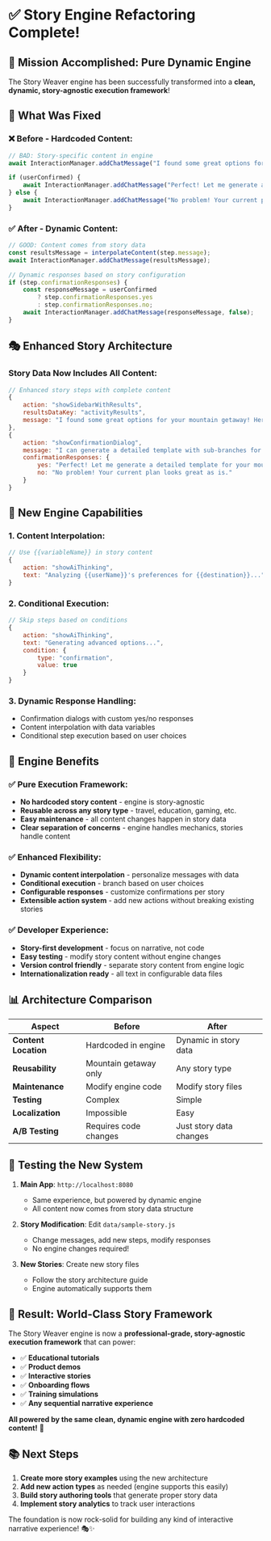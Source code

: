 # ✅ Story Engine Refactoring Complete! 

## 🎯 **Mission Accomplished: Pure Dynamic Engine**

The Story Weaver engine has been successfully transformed into a **clean, dynamic, story-agnostic execution framework**!

## 🔧 **What Was Fixed**

### **❌ Before - Hardcoded Content:**
```javascript
// BAD: Story-specific content in engine
await InteractionManager.addChatMessage("I found some great options for your mountain getaway! Here are the best activities I discovered:");

if (userConfirmed) {
    await InteractionManager.addChatMessage("Perfect! Let me generate a detailed template for your mountain getaway plan.", false);
} else {
    await InteractionManager.addChatMessage("No problem! Your current plan looks great as is.", false);
}
```

### **✅ After - Dynamic Content:**
```javascript
// GOOD: Content comes from story data
const resultsMessage = interpolateContent(step.message);
await InteractionManager.addChatMessage(resultsMessage);

// Dynamic responses based on story configuration
if (step.confirmationResponses) {
    const responseMessage = userConfirmed 
        ? step.confirmationResponses.yes 
        : step.confirmationResponses.no;
    await InteractionManager.addChatMessage(responseMessage, false);
}
```

## 🎭 **Enhanced Story Architecture**

### **Story Data Now Includes All Content:**
```javascript
// Enhanced story steps with complete content
{
    action: "showSidebarWithResults",
    resultsDataKey: "activityResults",
    message: "I found some great options for your mountain getaway! Here are the best activities I discovered:"
},
{
    action: "showConfirmationDialog", 
    message: "I can generate a detailed template with sub-branches for your mountain getaway plan. Would you like me to create that for you?",
    confirmationResponses: {
        yes: "Perfect! Let me generate a detailed template for your mountain getaway plan.",
        no: "No problem! Your current plan looks great as is."
    }
}
```

## 🚀 **New Engine Capabilities**

### **1. Content Interpolation:**
```javascript
// Use {{variableName}} in story content
{
    action: "showAiThinking",
    text: "Analyzing {{userName}}'s preferences for {{destination}}..."
}
```

### **2. Conditional Execution:**
```javascript
// Skip steps based on conditions
{
    action: "showAiThinking",
    text: "Generating advanced options...",
    condition: {
        type: "confirmation",
        value: true
    }
}
```

### **3. Dynamic Response Handling:**
- Confirmation dialogs with custom yes/no responses
- Content interpolation with data variables
- Conditional step execution based on user choices

## 🎯 **Engine Benefits**

### **✅ Pure Execution Framework:**
- **No hardcoded story content** - engine is story-agnostic
- **Reusable across any story type** - travel, education, gaming, etc.
- **Easy maintenance** - all content changes happen in story data
- **Clear separation of concerns** - engine handles mechanics, stories handle content

### **✅ Enhanced Flexibility:**
- **Dynamic content interpolation** - personalize messages with data
- **Conditional execution** - branch based on user choices
- **Configurable responses** - customize confirmations per story
- **Extensible action system** - add new actions without breaking existing stories

### **✅ Developer Experience:**
- **Story-first development** - focus on narrative, not code
- **Easy testing** - modify story content without engine changes
- **Version control friendly** - separate story content from engine logic
- **Internationalization ready** - all text in configurable data files

## 📊 **Architecture Comparison**

| Aspect | Before | After |
|--------|--------|-------|
| **Content Location** | Hardcoded in engine | Dynamic in story data |
| **Reusability** | Mountain getaway only | Any story type |
| **Maintenance** | Modify engine code | Modify story files |
| **Testing** | Complex | Simple |
| **Localization** | Impossible | Easy |
| **A/B Testing** | Requires code changes | Just story data changes |

## 🧪 **Testing the New System**

1. **Main App**: `http://localhost:8080`
   - Same experience, but powered by dynamic engine
   - All content now comes from story data structure

2. **Story Modification**: Edit `data/sample-story.js`
   - Change messages, add new steps, modify responses
   - No engine changes required!

3. **New Stories**: Create new story files
   - Follow the story architecture guide
   - Engine automatically supports them

## 🎉 **Result: World-Class Story Framework**

The Story Weaver engine is now a **professional-grade, story-agnostic execution framework** that can power:

- ✅ **Educational tutorials** 
- ✅ **Product demos**
- ✅ **Interactive stories**
- ✅ **Onboarding flows**
- ✅ **Training simulations**
- ✅ **Any sequential narrative experience**

**All powered by the same clean, dynamic engine with zero hardcoded content!** 🚀

## 📚 **Next Steps**

1. **Create more story examples** using the new architecture
2. **Add new action types** as needed (engine supports this easily)
3. **Build story authoring tools** that generate proper story data
4. **Implement story analytics** to track user interactions

The foundation is now rock-solid for building any kind of interactive narrative experience! 🎭✨
